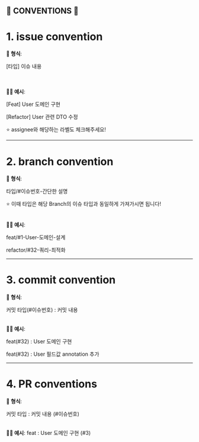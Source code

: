 ## 🔑 CONVENTIONS 🔑
# 1. issue convention

**📌 형식**:

[타입] 이슈 내용

<br></br>
**☝🏻 예시**:

[Feat] User 도메인 구현

[Refactor] User 관련 DTO 수정

⭐️ assignee와 해당하는 라벨도 체크해주세요!

---

# 2. branch convention

**📌 형식**:

타입/#이슈번호-간단한 설명

⭐️ 이때 타입은 해당 Branch의 이슈 타입과 동일하게 가져가시면 됩니다!
<br></br>


**☝🏻 예시**:

feat/#1-User-도메인-설계

refactor/#32-쿼리-최적화

---

# 3. commit convention

**📌 형식**:

커밋 타입(#이슈번호) : 커밋 내용
<br></br>


**☝🏻 예시**:

feat(#32) : User 도메인 구현

feat(#32) : User 필드값 annotation 추가


---
# 4. PR conventions
**📌 형식**:

커밋 타입 : 커밋 내용 (#이슈번호)
<br></br>

**☝🏻 예시**:
feat :  User 도메인 구현 (#3)

